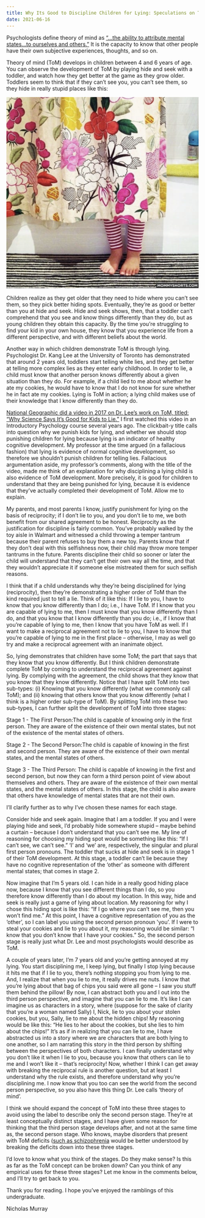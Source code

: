 ```yaml
---
title: Why Its Good to Discipline Children for Lying: Speculations on Theory of Mind
date: 2021-06-16
---
```

Psychologists define theory of mind as [“...the ability to attribute mental states…to ourselves and others.”](https://www.simplypsychology.org/theory-of-mind.html) It is the capacity to know that other people have their own subjective experiences, thoughts, and so on.

Theory of mind (ToM) develops in children between 4 and 6 years of age. You can observe the development of ToM by playing hide and seek with a toddler, and watch how they get better at the game as they grow older. Toddlers seem to think that if they can’t see you, you can’t see them, so they hide in really stupid places like this:

[![screen render text](blog_image.jpg "Image Credit: Mommy Shorts")](https://www.mommyshorts.com/2015/04/37-photos-that-prove-little-kids-suck-at-hide-and-seek.html)

Children realize as they get older that they need to hide where you can’t see them, so they pick better hiding spots. Eventually, they’re as good or better than you at hide and seek. Hide and seek shows, then, that a toddler can’t comprehend that you see and know things differently than they do, but as young children they obtain this capacity. By the time you’re struggling to find your kid in your own house, they know that you experience life from a different perspective, and with different beliefs about the world.

Another way in which children demonstrate ToM is through lying. Psychologist Dr. Kang Lee at the University of Toronto has demonstrated that around 2 years old, toddlers start telling white lies, and they get better at telling more complex lies as they enter early childhood. In order to lie, a child must know that another person knows differently about a given situation than they do. For example, if a child lied to me about whether he ate my cookies, he would have to know that I do not know for sure whether he in fact ate my cookies. Lying is ToM in action; a lying child makes use of their knowledge that I know differently than they do.

[National Geographic did a video in 2017 on Dr. Lee’s work on ToM, titled: “Why Science Says It’s Good for Kids to Lie.”](https://www.youtube.com/watch?v=qX_zsnCbWd4) I first watched this video in an Introductory Psychology course several years ago. The clickbait-y title calls into question why we punish kids for lying, and whether we should stop punishing children for lying because lying is an indicator of healthy cognitive development. My professor at the time argued (in a fallacious fashion) that lying is evidence of normal cognitive development, so therefore we shouldn’t punish children for telling lies. Fallacious argumentation aside, my professor’s comments, along with the title of the video, made me think of an explanation for why disciplining a lying child is also evidence of ToM development. More precisely, it is good for children to understand that they are being punished for lying, because it is evidence that they’ve actually completed their development of ToM. Allow me to explain.

My parents, and most parents I know, justify punishment for lying on the basis of reciprocity; if I don’t lie to you, and you don’t lie to me, we both benefit from our shared agreement to be honest. Reciprocity as the justification for discipline is fairly common. You’ve probably walked by the toy aisle in Walmart and witnessed a child throwing a temper tantrum because their parent refuses to buy them a new toy. Parents know that if they don’t deal with this selfishness now, their child may throw more temper tantrums in the future. Parents discipline their child so sooner or later the child will understand that they can’t get their own way all the time, and that they wouldn’t appreciate it if someone else mistreated them for such selfish reasons.

I think that if a child understands why they’re being disciplined for lying (reciprocity), then they’re demonstrating a higher order of ToM than the kind required just to tell a lie. Think of it like this: If I lie to you, I have to know that you know differently than I do; i.e., I have ToM. If I know that you are capable of lying to me, then I must know that you know differently than I do, and that you know that I know differently than you do; i.e., if I know that you’re capable of lying to me, then I know that you have ToM as well. If I want to make a reciprocal agreement not to lie to you, I have to know that you’re capable of lying to me in the first place – otherwise, I may as well go try and make a reciprocal agreement with an inanimate object.

So, lying demonstrates that children have some ToM; the part that says that they know that you know differently. But I think children demonstrate complete ToM by coming to understand the reciprocal agreement against lying. By complying with the agreement, the child shows that they know that you know that they know differently. Notice that I have split ToM into two sub-types: (i) Knowing that you know differently (what we commonly call ToM); and (ii) knowing that others know that you know differently (what I think is a higher order sub-type of ToM). By splitting ToM into these two sub-types, I can further split the development of ToM into three stages:

Stage 1 - The First Person:The child is capable of knowing only in the first person. They are aware of the existence of their own mental states, but not of the existence of the mental states of others.

Stage 2 - The Second Person:The child is capable of knowing in the first and second person. They are aware of the existence of their own mental states, and the mental states of others.

Stage 3 - The Third Person: The child is capable of knowing in the first and second person, but now they can form a third person point of view about themselves and others. They are aware of the existence of their own mental states, and the mental states of others. In this stage, the child is also aware that others have knowledge of mental states that are not their own.

I’ll clarify further as to why I’ve chosen these names for each stage.

Consider hide and seek again. Imagine that I am a toddler. If you and I were playing hide and seek, I’d probably hide somewhere stupid – maybe behind a curtain – because I don’t understand that you can’t see me. My line of reasoning for choosing my hiding spot would be something like this: “If I can’t see, we can’t see.” ‘I’ and ‘we’ are, respectively, the singular and plural first person pronouns. The toddler that sucks at hide and seek is in stage 1 of their ToM development. At this stage, a toddler can’t lie because they have no cognitive representation of the ‘other’ as someone with different mental states; that comes in stage 2.

Now imagine that I’m 5 years old. I can hide in a really good hiding place now, because I know that you see different things than I do, so you therefore know differently than I do about my location. In this way, hide and seek is really just a game of lying about location. My reasoning for why I chose this hiding spot is like this: “If I go where you can’t see me, then you won’t find me.” At this point, I have a cognitive representation of you as the ‘other’, so I can label you using the second person pronoun 'you’. If I were to steal your cookies and lie to you about it, my reasoning would be similar: “I know that you don’t know that I have your cookies.” So, the second person stage is really just what Dr. Lee and most psychologists would describe as ToM.

A couple of years later, I’m 7 years old and you’re getting annoyed at my lying. You start disciplining me, I keep lying, but finally I stop lying because it hits me that if I lie to you, there’s nothing stopping you from lying to me. And, I realize that when you lie to me, it really drives me nuts. I know that you’re lying about that bag of chips you said were all gone – I saw you stuff them behind the pillow! By now, I can abstract both you and I out into the third person perspective, and imagine that you can lie to me. It’s like I can imagine us as characters in a story, where (suppose for the sake of clarity that you’re a woman named Sally) I, Nick, lie to you about your stolen cookies, but you, Sally, lie to me about the hidden chips! My reasoning would be like this: “He lies to her about the cookies, but she lies to him about the chips!” It’s as if in realizing that you can lie to me, I have abstracted us into a story where we are characters that are both lying to one another, so I am narrating this story in the third person by shifting between the perspectives of both characters. I can finally understand why you don’t like it when I lie to you, because you know that others can lie to me and I won’t like it – that’s reciprocity! Now, whether I think I can get away with breaking the reciprocal rule is another question, but at least I understand why the rule exists, and therefore understand why you’re disciplining me. I now know that you too can see the world from the second person perspective, so you also have this thing Dr. Lee calls ‘theory of mind’.

I think we should expand the concept of ToM into these three stages to avoid using the label to describe only the second person stage. They’re at least conceptually distinct stages, and I have given some reason for thinking that the third person stage develops after, and not at the same time as, the second person stage. Who knows, maybe disorders that present with ToM deficits ([such as schizophrenia](https://pubmed.ncbi.nlm.nih.gov/24319117/) would be better understood by breaking the deficits down into these three stages. 

I’d love to know what you think of the stages. Do they make sense? Is this as far as the ToM concept can be broken down? Can you think of any empirical uses for these three stages? Let me know in the comments below, and I’ll try to get back to you.

Thank you for reading. I hope you’ve enjoyed the ramblings of this undergraduate.

Nicholas Murray